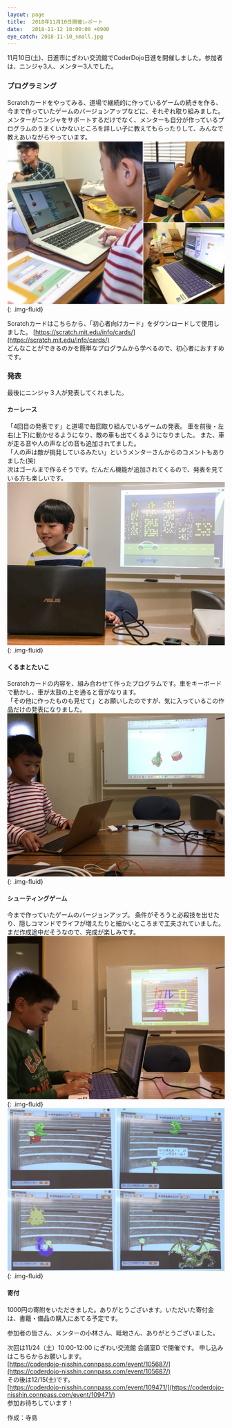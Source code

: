 ```yaml
---
layout: page
title:  2018年11月10日開催レポート
date:   2018-11-12 10:00:00 +0900
eye_catch: 2018-11-10_small.jpg
---
```


11月10日(土)、日進市にぎわい交流館でCoderDojo日進を開催しました。参加者は、ニンジャ3人、メンター3人でした。

### プログラミング
Scratchカードをやってみる、道場で継続的に作っているゲームの続きを作る、今まで作っていたゲームのバージョンアップなどに、それぞれ取り組みました。<br/>
メンターがニンジャをサポートするだけでなく、メンターも自分が作っているプログラムのうまくいかないところを詳しい子に教えてもらったりして、みんなで教えあいながらやっています。
![道場の様子](/assets/img/2018-11-10_top.jpg){: .img-fluid}

Scratchカードはこちらから、「初心者向けカード」をダウンロードして使用しました。
[https://scratch.mit.edu/info/cards/](https://scratch.mit.edu/info/cards/) <br />
どんなことができるのかを簡単なプログラムから学べるので、初心者におすすめです。

### 発表
最後にニンジャ３人が発表してくれました。

#### カーレース
「4回目の発表です」と道場で毎回取り組んでいるゲームの発表。
車を前後・左右(上下)に動かせるようになり、敵の車も出てくるようになりました。
また、車が走る音や人の声などの音も追加されてました。 <br />
「人の声は敵が挑発しているみたい」というメンターさんからのコメントもありました(笑) <br />
次はゴールまで作るそうです。だんだん機能が追加されてくるので、発表を見ている方も楽しいです。
![カーレース発表中](/assets/img/2018-11-10_1-1.jpg){: .img-fluid}

#### くるまとたいこ
Scratchカードの内容を、組み合わせて作ったプログラムです。車をキーボードで動かし、車が太鼓の上を通ると音がなります。 <br />
「その他に作ったものも見せて」とお願いしたのですが、気に入っているこの作品だけの発表になりました。
![くるまとたいこ発表中](/assets/img/2018-11-10_2-1.jpg){: .img-fluid}

#### シューティングゲーム
今まで作っていたゲームのバージョンアップ。
条件がそろうと必殺技を出せたり、隠しコマンドでライフが増えたりと細かいところまで工夫されていました。 <br />
まだ作成途中だそうなので、完成が楽しみです。
![シューティングゲーム発表中](/assets/img/2018-11-10_3-1.jpg){: .img-fluid}
![シューティングゲームの画面](/assets/img/2018-11-10_3-2.jpg){: .img-fluid}

#### 寄付
1000円の寄附をいただきました。ありがとうございます。いただいた寄付金は、書籍・備品の購入にあてる予定です。

参加者の皆さん、メンターの小林さん、畦地さん、ありがとうございました。

次回は11/24（土）10:00-12:00 にぎわい交流館 会議室D で開催です。
申し込みはこちらからお願いします。<br />
[https://coderdojo-nisshin.connpass.com/event/105687/](https://coderdojo-nisshin.connpass.com/event/105687/)<br />
その後は12/15(土)です。<br />
[https://coderdojo-nisshin.connpass.com/event/109471/](https://coderdojo-nisshin.connpass.com/event/109471/)<br />
参加お待ちしています！


作成：寺島
